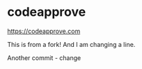 # codeapprove
https://codeapprove.com

This is from a fork! And I am changing a line.


Another commit - change
